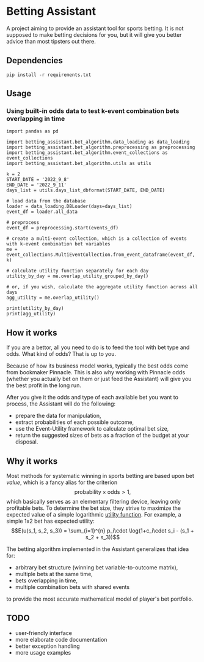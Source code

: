 # Betting Assistant
A project aiming to provide an assistant tool for sports betting. It is not supposed to make betting decisions for you, but it will give you better advice than most tipsters out there.

## Dependencies
```pip install -r requirements.txt```

## Usage
### Using built-in odds data to test k-event combination bets overlapping in time
```python3
import pandas as pd

import betting_assistant.bet_algorithm.data_loading as data_loading
import betting_assistant.bet_algorithm.preprocessing as preprocessing
import betting_assistant.bet_algorithm.event_collections as event_collections
import betting_assistant.bet_algorithm.utils as utils

k = 2
START_DATE = '2022_9_8'
END_DATE = '2022_9_11'
days_list = utils.days_list_dbformat(START_DATE, END_DATE)

# load data from the database
loader = data_loading.DBLoader(days=days_list)
event_df = loader.all_data

# preprocess
event_df = preprocessing.start(events_df)

# create a multi-event collection, which is a collection of events with k-event combination bet variables
me = event_collections.MultiEventCollection.from_event_dataframe(event_df, k)

# calculate utility function separately for each day
utility_by_day = me.overlap_utility_grouped_by_day()

# or, if you wish, calculate the aggregate utility function across all days
agg_utility = me.overlap_utility()

print(utility_by_day)
print(agg_utility)
```

## How it works
If you are a bettor, all you need to do is to feed the tool with bet type and odds. What kind of odds? That is up to you.

Because of how its business model works, typically the best odds come from bookmaker Pinnacle. This is also why working with Pinnacle odds (whether you actually bet on them or just feed the Assistant) will give you the best profit in the long run.

After you give it the odds and type of each available bet you want to process, the Assistant will do the following:
* prepare the data for manipulation,
* extract probabilities of each possible outcome,
* use the Event-Utility framework to calculate optimal bet size,
* return the suggested sizes of bets as a fraction of the budget at your disposal.

## Why it works
Most methods for systematic winning in sports betting are based upon bet *value*, which is a fancy alias for the criterion $$\text{probability} \times \text{odds} > 1,$$ which basically serves as an elementary filtering device, leaving only profitable bets. To determine the bet size, they strive to maximize the expected value of a simple logarithmic [utility function](https://en.wikipedia.org/wiki/Utility). For example, a simple 1x2 bet has expected utility: $$E(u(s_1, s_2, s_3)) = \sum_{i=1}^{n} p_i\cdot \log(1+c_i\cdot s_i - (s_1 + s_2 + s_3))$$

The betting algorithm implemented in the Assistant generalizes that idea for:
* arbitrary bet structure (winning bet variable-to-outcome matrix),
* multiple bets at the same time,
* bets overlapping in time,
* multiple combination bets with shared events

to provide the most accurate mathematical model of player's bet portfolio.


## TODO
* user-friendly interface
* more elaborate code documentation
* better exception handling
* more usage examples
